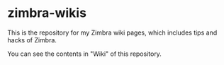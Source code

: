 zimbra-wikis
============

This is the repository for my Zimbra wiki pages, which includes tips and hacks of Zimbra.

You can see the contents in "Wiki" of this repository.


